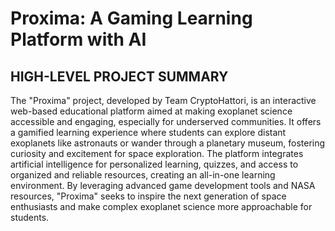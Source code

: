 # Proxima: A Gaming Learning Platform with AI

## HIGH-LEVEL PROJECT SUMMARY
The "Proxima" project, developed by Team CryptoHattori, is an interactive web-based educational platform aimed at making exoplanet science accessible and engaging, especially for underserved communities. It offers a gamified learning experience where students can explore distant exoplanets like astronauts or wander through a planetary museum, fostering curiosity and excitement for space exploration. The platform integrates artificial intelligence for personalized learning, quizzes, and access to organized and reliable resources, creating an all-in-one learning environment. By leveraging advanced game development tools and NASA resources, "Proxima" seeks to inspire the next generation of space enthusiasts and make complex exoplanet science more approachable for students.

